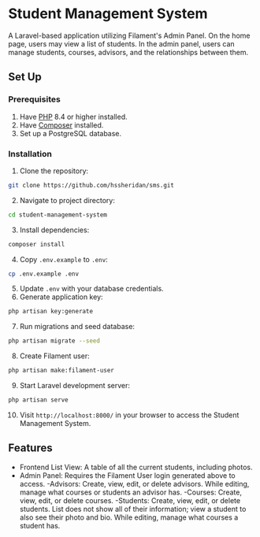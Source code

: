 # Student Management System

A Laravel-based application utilizing Filament's Admin Panel. On the home page, users may view a list of students. In the admin panel, users can manage students, courses, advisors, and the relationships between them.

## Set Up

### Prerequisites
1. Have [PHP](https://www.php.net/) 8.4 or higher installed.
2. Have [Composer](https://getcomposer.org/) installed.
3. Set up a PostgreSQL database.

### Installation
1. Clone the repository:
```bash
git clone https://github.com/hssheridan/sms.git
```
2. Navigate to project directory:
```bash
cd student-management-system
```
3. Install dependencies:
```bash
composer install
```
4. Copy `.env.example` to `.env`:
```bash
cp .env.example .env
```
5. Update `.env` with your database credentials.
6. Generate application key:
```bash
php artisan key:generate
```
7. Run migrations and seed database:
```bash
php artisan migrate --seed
```
8. Create Filament user:
```bash
php artisan make:filament-user
```
9. Start Laravel development server:
```bash
php artisan serve
```
10. Visit `http://localhost:8000/` in your browser to access the Student Management System.

## Features

- Frontend List View: A table of all the current students, including photos.
- Admin Panel: Requires the Filament User login generated above to access.
    -Advisors: Create, view, edit, or delete advisors. While editing, manage what courses or students an advisor has.
    -Courses: Create, view, edit, or delete courses.
    -Students: Create, view, edit, or delete students. List does not show all of their information; view a student to also see their photo and bio. While editing, manage what courses a student has. 
